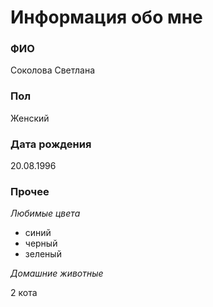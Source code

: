 # Информация обо мне

### ФИО
Соколова Светлана

### Пол
Женский

### Дата рождения
20.08.1996

### Прочее

_Любимые цвета_
* синий
* черный
* зеленый

_Домашние животные_ 

2 кота